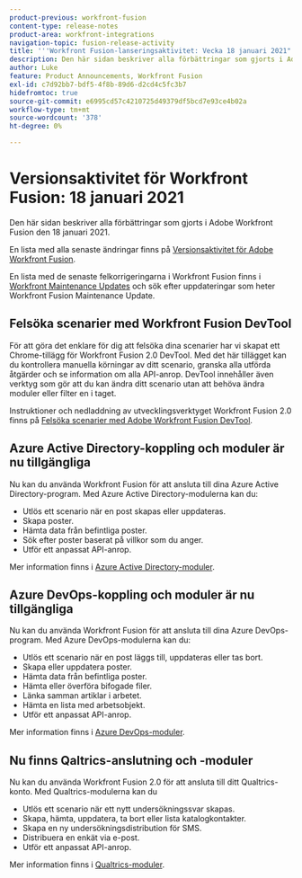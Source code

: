 ```yaml
---
product-previous: workfront-fusion
content-type: release-notes
product-area: workfront-integrations
navigation-topic: fusion-release-activity
title: '''Workfront Fusion-lanseringsaktivitet: Vecka 18 januari 2021"'
description: Den här sidan beskriver alla förbättringar som gjorts i Adobe Workfront Fusion den 18 januari 2021.
author: Luke
feature: Product Announcements, Workfront Fusion
exl-id: c7d92bb7-bdf5-4f8b-89d6-d2cd4c5fc3b7
hidefromtoc: true
source-git-commit: e6995cd57c4210725d49379df5bcd7e93ce4b02a
workflow-type: tm+mt
source-wordcount: '378'
ht-degree: 0%

---
```


# Versionsaktivitet för Workfront Fusion: 18 januari 2021

Den här sidan beskriver alla förbättringar som gjorts i Adobe Workfront Fusion den 18 januari 2021.

En lista med alla senaste ändringar finns på [Versionsaktivitet för Adobe Workfront Fusion](../../../product-announcements/product-releases/fusion-release-activity/fusion-release-activity.md).

En lista med de senaste felkorrigeringarna i Workfront Fusion finns i [Workfront Maintenance Updates](https://experienceleague.adobe.com/docs/workfront-known-issues/releases/current-updates.html) och sök efter uppdateringar som heter Workfront Fusion Maintenance Update.

## Felsöka scenarier med Workfront Fusion DevTool

För att göra det enklare för dig att felsöka dina scenarier har vi skapat ett Chrome-tillägg för Workfront Fusion 2.0 DevTool. Med det här tillägget kan du kontrollera manuella körningar av ditt scenario, granska alla utförda åtgärder och se information om alla API-anrop. DevTool innehåller även verktyg som gör att du kan ändra ditt scenario utan att behöva ändra moduler eller filter en i taget.

Instruktioner och nedladdning av utvecklingsverktyget Workfront Fusion 2.0 finns på [Felsöka scenarier med Adobe Workfront Fusion DevTool](../../../workfront-fusion/scenarios/debug-scenarios-with-dev-tool.md).

## Azure Active Directory-koppling och moduler är nu tillgängliga

Nu kan du använda Workfront Fusion för att ansluta till dina Azure Active Directory-program. Med Azure Active Directory-modulerna kan du:

* Utlös ett scenario när en post skapas eller uppdateras.
* Skapa poster.
* Hämta data från befintliga poster.
* Sök efter poster baserat på villkor som du anger.
* Utför ett anpassat API-anrop.

Mer information finns i [Azure Active Directory-moduler](../../../workfront-fusion/apps-and-their-modules/azure-ad-modules.md).

## Azure DevOps-koppling och moduler är nu tillgängliga

Nu kan du använda Workfront Fusion för att ansluta till dina Azure DevOps-program. Med Azure DevOps-modulerna kan du:

* Utlös ett scenario när en post läggs till, uppdateras eller tas bort.
* Skapa eller uppdatera poster.
* Hämta data från befintliga poster.
* Hämta eller överföra bifogade filer.
* Länka samman artiklar i arbetet.
* Hämta en lista med arbetsobjekt.
* Utför ett anpassat API-anrop.

Mer information finns i [Azure DevOps-moduler](../../../workfront-fusion/apps-and-their-modules/azure-dev-ops.md).

## Nu finns Qaltrics-anslutning och -moduler

Nu kan du använda Workfront Fusion 2.0 för att ansluta till ditt Qualtrics-konto. Med Qualtrics-modulerna kan du

* Utlös ett scenario när ett nytt undersökningssvar skapas.
* Skapa, hämta, uppdatera, ta bort eller lista katalogkontakter.
* Skapa en ny undersökningsdistribution för SMS.
* Distribuera en enkät via e-post.
* Utför ett anpassat API-anrop.

Mer information finns i [Qualtrics-moduler](../../../workfront-fusion/apps-and-their-modules/qualtrics-modules.md).
